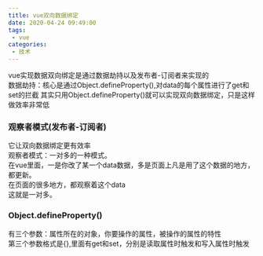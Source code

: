 ```yaml
---
title: vue双向数据绑定
date: 2020-04-24 09:49:00
tags:
 - vue
categories: 
 - 技术
---
```

vue实现数据双向绑定是通过数据劫持以及发布者-订阅者来实现的  
数据劫持：核心是通过Object.defineProperty(),对data的每个属性进行了get和set的拦截
其实只用Object.defineProperty()就可以实现双向数据绑定，只是这样做效率非常低
### 观察者模式(发布者-订阅者)
它让双向数据绑定更有效率  
观察者模式：一对多的一种模式。  
在vue里面，一是你改了某一个data数据，多是页面上凡是用了这个数据的地方，都更新。  
在页面的很多地方，都观察着这个data  
这就是一对多。

### Object.defineProperty()
有三个参数：属性所在的对象，你要操作的属性，被操作的属性的特性  
第三个参数格式是{},里面有get和set，分别是读取属性时触发和写入属性时触发  

